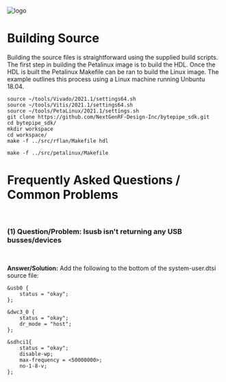 ![logo](../../docs/BytePipe_Logo.png)

# Building Source

Building the source files is straightforward using the supplied build scripts.  The first step in building the Petalinux image is to build the HDL.  Once the HDL is built the Petalinux Makefile can be ran to build the Linux image.  The example outlines this process using a Linux machine running Unbuntu 18.04.

```
source ~/tools/Vivado/2021.1/settings64.sh
source ~/tools/Vitis/2021.1/settings64.sh
source ~/tools/PetaLinux/2021.1/settings.sh
git clone https://github.com/NextGenRF-Design-Inc/bytepipe_sdk.git
cd bytepipe_sdk/
mkdir workspace
cd workspace/
make -f ../src/rflan/Makefile hdl

make -f ../src/petalinux/Makefile

```
# Frequently Asked Questions / Common Problems
<br>

<!---
|Question/Problem|Answer/Solution|
|-|-|
|lsusb isn't returning any USB busses/devices|add the following to the bottom of the system-user.dtsi source file: \
```
&usb0 {
    status = "okay";
};
  
&dwc3_0 {
    status = "okay";
    dr_mode = "host";
};

&sdhci1{
	status = "okay";
	disable-wp;
	max-frequency = <50000000>;
	no-1-8-v;
};

```|
--->
### (1) Question/Problem: lsusb isn't returning any USB busses/devices
<br>

**Answer/Solution:** Add the following to the bottom of the system-user.dtsi source file: 
```
&usb0 {
    status = "okay";
};
  
&dwc3_0 {
    status = "okay";
    dr_mode = "host";
};

&sdhci1{
	status = "okay";
	disable-wp;
	max-frequency = <50000000>;
	no-1-8-v;
};
```
